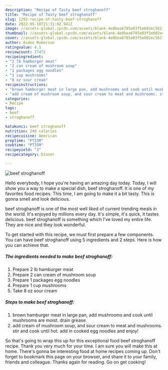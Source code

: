 ```yaml
---
description: "Recipe of Tasty beef stroghanoff"
title: "Recipe of Tasty beef stroghanoff"
slug: 1292-recipe-of-tasty-beef-stroghanoff
date: 2022-05-18T21:31:02.941Z
image: //assets-global.cpcdn.com/assets/blank-4e0bea6785e03f5e602ec562f230caae08da540cada707380b4fe1bbebba43da.png
thumbnail: //assets-global.cpcdn.com/assets/blank-4e0bea6785e03f5e602ec562f230caae08da540cada707380b4fe1bbebba43da.png
cover: //assets-global.cpcdn.com/assets/blank-4e0bea6785e03f5e602ec562f230caae08da540cada707380b4fe1bbebba43da.png
author: Aiden Roberson
ratingvalue: 4.1
reviewcount: 37472
recipeingredient:
- "2 lb hamburger meat"
- "2 can cream of mushroom soup"
- "1 packages egg noodles"
- "1 cup mushrooms"
- "8 oz sour cream"
recipeinstructions:
- "brown hamburger meat in large pan, add mushrooms and cook until mushrooms are moist. drain grease."
- "add cream of mushroom soup, and sour cream to meat and mushrooms. stir and cook until hot. add in cooked egg noodles and enjoy!"
categories:
- Recipe
tags:
- beef
- stroghanoff

katakunci: beef stroghanoff 
nutrition: 240 calories
recipecuisine: American
preptime: "PT23M"
cooktime: "PT35M"
recipeyield: "3"
recipecategory: Dinner

---
```



![beef stroghanoff](//assets-global.cpcdn.com/assets/blank-4e0bea6785e03f5e602ec562f230caae08da540cada707380b4fe1bbebba43da.png)

Hello everybody, I hope you're having an amazing day today. Today, I will show you a way to make a special dish, beef stroghanoff. It is one of my favorites food recipes. This time, I am going to make it a bit tasty. This is gonna smell and look delicious.



beef stroghanoff is one of the most well liked of current trending meals in the world. It's enjoyed by millions every day. It's simple, it's quick, it tastes delicious. beef stroghanoff is something which I've loved my entire life. They are nice and they look wonderful.


To get started with this recipe, we must first prepare a few components. You can have beef stroghanoff using 5 ingredients and 2 steps. Here is how you can achieve that.

<!--inarticleads1-->

##### The ingredients needed to make beef stroghanoff:

1. Prepare 2 lb hamburger meat
1. Prepare 2 can cream of mushroom soup
1. Prepare 1 packages egg noodles
1. Prepare 1 cup mushrooms
1. Take 8 oz sour cream




<!--inarticleads2-->

##### Steps to make beef stroghanoff:

1. brown hamburger meat in large pan, add mushrooms and cook until mushrooms are moist. drain grease.
1. add cream of mushroom soup, and sour cream to meat and mushrooms. stir and cook until hot. add in cooked egg noodles and enjoy!




So that's going to wrap this up for this exceptional food beef stroghanoff recipe. Thank you very much for your time. I am sure you will make this at home. There's gonna be interesting food at home recipes coming up. Don't forget to bookmark this page on your browser, and share it to your family, friends and colleague. Thanks again for reading. Go on get cooking!
